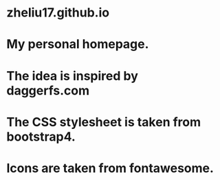 # zheliu17.github.io
# My personal homepage.
# The idea is inspired by daggerfs.com
# The CSS stylesheet is taken from bootstrap4.
# Icons are taken from fontawesome.

